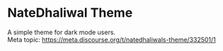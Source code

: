 # NateDhaliwal Theme
A simple theme for dark mode users.
<br>
Meta topic:
https://meta.discourse.org/t/natedhaliwals-theme/332501/1
